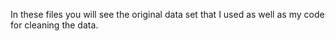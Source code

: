 In these files you will see the original data set that I used as well as my code for cleaning the data.
